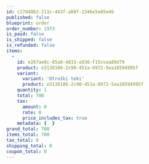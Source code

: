 ```yaml
---
id: c2704862-211c-443f-a88f-2346e5e05e46
published: false
blueprint: order
order_number: 1973
is_paid: false
is_shipped: false
is_refunded: false
items:
  -
    id: e267ae0c-85a0-4833-a930-f15ccea89d79
    product: e3138106-2c90-451a-8972-5ea18594995f
    variant:
      variant: 'Otroški teki'
      product: e3138106-2c90-451a-8972-5ea18594995f
    quantity: 1
    total: 700
    tax:
      amount: 0
      rate: 0
      price_includes_tax: true
    metadata: {  }
grand_total: 700
items_total: 700
tax_total: 0
shipping_total: 0
coupon_total: 0
---
```

